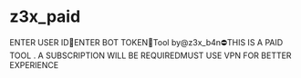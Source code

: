 # z3x_paid
ENTER USER ID🌟ENTER BOT TOKEN🤍Tool by@z3x_b4n⛔THIS IS A PAID TOOL .  A SUBSCRIPTION WILL BE REQUIREDMUST USE VPN FOR BETTER EXPERIENCE
